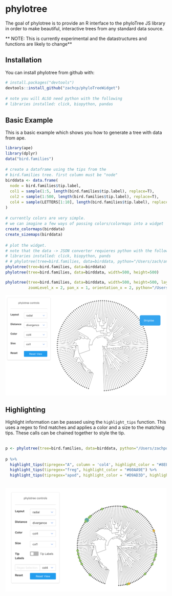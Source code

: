 
<!-- README.md is generated from README.Rmd. Please edit that file -->
phylotree
=========

The goal of phylotree is to provide an R interface to the phyloTree JS library in order to make beautiful, interactive trees from any standard data source.

\*\* NOTE: This is currently experimental and the datastructures and functions are likely to change\*\*

Installation
------------

You can install phylotree from github with:

``` r
# install.packages("devtools")
devtools::install_github("zachcp/phyloTreeWidget")

# note you will ALSO need python with the following
# libraries installed: click, biopython, pandas
```

Basic Example
-------------

This is a basic example which shows you how to generate a tree with data from ape.

``` r
library(ape)
library(dplyr)
data("bird.families")

# create a dataframe using the tips from the
# bird.families tree. first column must be "node"
birddata <- data.frame(
  node = bird.families$tip.label,
  col1 = sample(1:5, length(bird.families$tip.label), replace=T),
  col2 = sample(1:500, length(bird.families$tip.label), replace=T),
  col4 = sample(LETTERS[1:10], length(bird.families$tip.label), replace=T)
)

# currently colors are very simple.
# we can imagine a few ways of passing colors/colormaps into a widget
create_colormaps(birddata)
create_sizemaps(birddata)

# plot the widget.
# note that the data -> JSON converter requieres python with the following
# libraries installed: click, biopython, pands
# # phylotree(tree=bird.families, data=birddata, python="/Users/zach/anaconda3/bin/python")
phylotree(tree=bird.families, data=birddata)
phylotree(tree=bird.families, data=birddata, width=500, height=500)
```

``` r
phylotree(tree=bird.families, data=birddata, width=500, height=500, layout="rect", 
          zoomLevel_x = 2, pan_x = 1, orientation_x = 2, python="/Users/zach/anaconda3/bin/python")
```

![](phylotree1.png)

Highlighting
------------

Highlight information can be passed using the `highlight_tips` function. This uses a regex to find matches and applies a color and a size to the matching tips. These calls can be chained together to style the tip.

``` r

p <- phylotree(tree=bird.families, data=birddata, python="/Users/zachpowers/anaconda3/bin/python")

p %>% 
  highlight_tips(tipregex="A", column = 'col4', highlight_color = "#8EBC66", highlight_size = 5) %>%
  highlight_tips(tipregex="freg", highlight_color = "#60AA9E") %>%
  highlight_tips(tipregex="apod", highlight_color = "#D9AD3D", highlight_size = 5)
  
```

![](phylotree_highlight.png)
